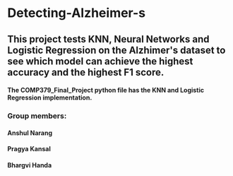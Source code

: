 # Detecting-Alzheimer-s
## This project tests KNN, Neural Networks and Logistic Regression on the Alzhimer's dataset to see which model can achieve the highest accuracy and the highest F1 score. 

#### The COMP379_Final_Project python file has the KNN and Logistic Regression implementation.


### Group members:
#### Anshul Narang
#### Pragya Kansal 
#### Bhargvi Handa

